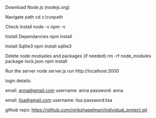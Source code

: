 Download Node.js
(nodejs.org)

Navigate path
cd c:\runpath

Check Install
node -v
npm -v

Install Dependancies
npm install

Install Sqlite3
npm install sqlite3

Delete node modueles and packages (if needed)
rm -rf node_modules package-lock.json
npm install

Run the server
node server.js
run http://localhost:3000

login details:

email: anna@gmail.com
username: anna
password: anna

email: lisa@gmail.com
username: lisa
password:lisa

github repo:
https://github.com/nirikshapelman/individual_project.git
